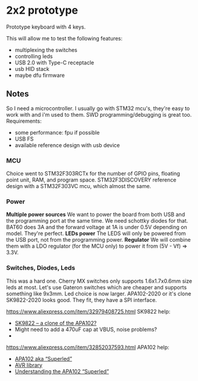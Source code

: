 # 2x2 prototype

Prototype keyboard with 4 keys.

This will allow me to test the following features:
* multiplexing the switches
* controlling leds
* USB 2.0 with Type-C receptacle
* usb HID stack
* maybe dfu firmware

## Notes

So I need a microcontroller. I usually go with STM32 mcu's, they're easy to work with and i'm used to them. SWD programming/debugging is great too.
Requirements:
* some performance: fpu if possible
* USB FS
* available reference design with usb device

### MCU
Choice went to STM32F303RCTx for the number of GPIO pins, floating point unit, RAM, and program space.
STM32F3DISCOVERY reference design with a STM32F303VC mcu, which almost the same.

### Power
**Multiple power sources**
We want to power the board from both USB and the programming port at the same time. We need schottky diodes for that. BAT60 does 3A and the forward voltage at 1A is under 0.5V depending on model. They're perfect.
**LEDs power**
The LEDS will only be powered from the USB port, not from the programming power.
**Regulator**
We will combine them with a LDO regulator (for the MCU only) to power it from (5V - Vf) => 3.3V.

### Switches, Diodes, Leds

This was a hard one. Cherry MX switches only supports 1.6x1.7x0.6mm size leds at most.
Let's use Gateron switches which are cheaper and supports something like 9x3mm.
Led choice is now larger. APA102-2020 or it's clone SK9822-2020 looks good. They fit, they have a SPI interface.

https://www.aliexpress.com/item/32979408725.html
SK9822 help:
* [SK9822 – a clone of the APA102?](https://cpldcpu.wordpress.com/2016/12/13/sk9822-a-clone-of-the-apa102/)
* Might need to add a 470uF cap at VBUS, noise problems?
* 

https://www.aliexpress.com/item/32852037593.html
APA102 help:
* [APA102 aka “Superled”](https://cpldcpu.wordpress.com/2014/08/27/apa102/)
* [AVR library](https://github.com/cpldcpu/light_ws2812/tree/master/light_apa102_AVR)
* [Understanding the APA102 “Superled”](https://cpldcpu.wordpress.com/2014/11/30/understanding-the-apa102-superled/)